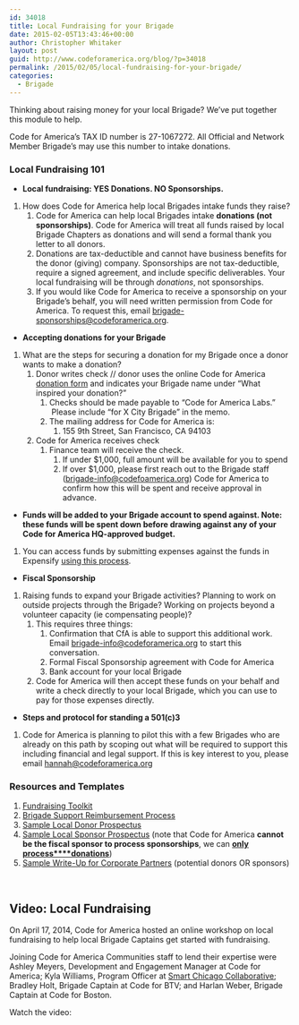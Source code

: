 ```yaml
---
id: 34018
title: Local Fundraising for your Brigade
date: 2015-02-05T13:43:46+00:00
author: Christopher Whitaker
layout: post
guid: http://www.codeforamerica.org/blog/?p=34018
permalink: /2015/02/05/local-fundraising-for-your-brigade/
categories:
  - Brigade
---
```

Thinking about raising money for your local Brigade? We’ve put together this module to help.

Code for America’s TAX ID number is 27-1067272. All Official and Network Member Brigade’s may use this number to intake donations.

### Local Fundraising 101

  * **Local fundraising: YES Donations. NO Sponsorships.**

  1. How does Code for America help local Brigades intake funds they raise? 
      1. Code for America can help local Brigades intake **donations (not sponsorships)**. Code for America will treat all funds raised by local Brigade Chapters as donations and will send a formal thank you letter to all donors.
      2. Donations are tax-deductible and cannot have business benefits for the donor (giving) company. Sponsorships are not tax-deductible, require a signed agreement, and include specific deliverables. Your local fundraising will be through _donations_, not sponsorships.
      3. If you would like Code for America to receive a sponsorship on your Brigade’s behalf, you will need written permission from Code for America. To request this, email <brigade-sponsorships@codeforamerica.org>.

  * **Accepting donations for your Brigade**

  1. What are the steps for securing a donation for my Brigade once a donor wants to make a donation? 
      1. Donor writes check // donor uses the online Code for America [donation form](https://secure.codeforamerica.org/page/contribute/default) and indicates your Brigade name under “What inspired your donation?” 
          1. Checks should be made payable to “Code for America Labs.”  Please include “for X City Brigade” in the memo.
          2. The mailing address for Code for America is: 
              1. 155 9th Street, San Francisco, CA 94103
      2. Code for America receives check 
          1. Finance team will receive the check. 
              1. If under $1,000, full amount will be available for you to spend
              2. If over $1,000, please first reach out to the Brigade staff (brigade-info@codefoamerica.org) Code for America to confirm how this will be spent and receive approval in advance.

  * **Funds will be added to your Brigade account to spend against. Note: these funds will be spent down before drawing against any of your Code for America HQ-approved budget.**

  1. You can access funds by submitting expenses against the funds in Expensify [using this process](https://docs.google.com/a/codeforamerica.org/document/d/1RKkjW0YZfysBZ6JiJgV8j7o61H_Sh9y9pUl9fZzI2Bw/edit).

  * **Fiscal Sponsorship**

  1. Raising funds to expand your Brigade activities? Planning to work on outside projects through the Brigade? Working on projects beyond a volunteer capacity (ie compensating people)? 
      1. This requires three things: 
          1. Confirmation that CfA is able to support this additional work. Email <brigade-info@codeforamerica.org> to start this conversation.
          2. Formal Fiscal Sponsorship agreement with Code for America
          3. Bank account for your local Brigade
      2. Code for America will then accept these funds on your behalf and write a check directly to your local Brigade, which you can use to pay for those expenses directly.

  * **Steps and protocol for standing a 501(c)3**

  1. Code for America is planning to pilot this with a few Brigades who are already on this path by scoping out what will be required to support this including financial and legal support. If this is key interest to you, please email hannah@codeforamerica.org

### Resources and Templates

  1. [Fundraising Toolkit](https://docs.google.com/a/codeforamerica.org/document/d/1ztVfrVQMJ3nRtIlbjL9kbnsCGrDik-j63dJXvqzbr7Y/edit)
  2. [Brigade Support Reimbursement Process](https://docs.google.com/a/codeforamerica.org/document/d/1RKkjW0YZfysBZ6JiJgV8j7o61H_Sh9y9pUl9fZzI2Bw/edit#)
  3. [Sample Local Donor Prospectus](https://docs.google.com/a/codeforamerica.org/document/d/1vreK5JLBuSZGLgcoa6vtXGbZ5M6FLijRhJo8vbEcF9g/edit#)
  4. [Sample Local Sponsor Prospectus](https://docs.google.com/a/codeforamerica.org/document/d/1-Dcam3CiU1tGgtdaj0NhksgsQiYt4PObYgGjH-FPvMI/edit) (note that Code for America **cannot be the fiscal sponsor to process sponsorships**, we can [**only process****donations**](https://secure.codeforamerica.org/page/contribute/default))
  5. [Sample Write-Up for Corporate Partners](https://docs.google.com/a/codeforamerica.org/document/d/1ozF4E0LhBJgUmU8hXH1DGQGUrGHqJEvUHo8NNg53f2c/edit) (potential donors OR sponsors)

&nbsp;

## Video: Local Fundraising

On April 17, 2014, Code for America hosted an online workshop on local fundraising to help local Brigade Captains get started with fundraising.

Joining Code for America Communities staff to lend their expertise were Ashley Meyers, Development and Engagement Manager at Code for America; Kyla Williams, Program Officer at [Smart Chicago Collaborative](http://www.smartchicagocollaborative.org/); Bradley Holt, Brigade Captain at Code for BTV; and Harlan Weber, Brigade Captain at Code for Boston.

Watch the video: